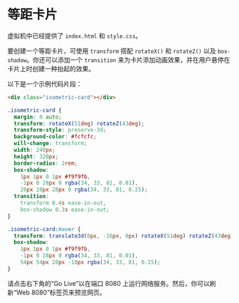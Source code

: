 # 等距卡片

虚拟机中已经提供了 `index.html` 和 `style.css`。

要创建一个等距卡片，可使用 `transform` 搭配 `rotateX()` 和 `rotateZ()` 以及 `box-shadow`。你还可以添加一个 `transition` 来为卡片添加动画效果，并在用户悬停在卡片上时创建一种抬起的效果。

以下是一个示例代码片段：

```html
<div class="isometric-card"></div>
```

```css
.isometric-card {
  margin: 0 auto;
  transform: rotateX(51deg) rotateZ(43deg);
  transform-style: preserve-3d;
  background-color: #fcfcfc;
  will-change: transform;
  width: 240px;
  height: 320px;
  border-radius: 2rem;
  box-shadow:
    1px 1px 0 1px #f9f9fb,
    -1px 0 28px 0 rgba(34, 33, 81, 0.01),
    28px 28px 28px 0 rgba(34, 33, 81, 0.25);
  transition:
    transform 0.4s ease-in-out,
    box-shadow 0.3s ease-in-out;
}

.isometric-card:hover {
  transform: translate3d(0px, -16px, 0px) rotateX(51deg) rotateZ(43deg);
  box-shadow:
    1px 1px 0 1px #f9f9fb,
    -1px 0 28px 0 rgba(34, 33, 81, 0.01),
    54px 54px 28px -10px rgba(34, 33, 81, 0.15);
}
```

请点击右下角的“Go Live”以在端口 8080 上运行网络服务。然后，你可以刷新“Web 8080”标签页来预览网页。
